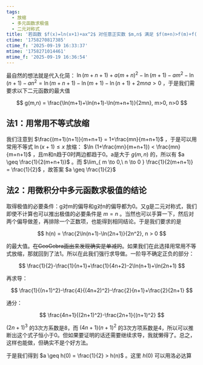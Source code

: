 ```yaml
---
tags:
  - 放缩
  - 多元函数求极值
  - 二元对称式
title: '若函数 $f(x)=ln(x+1)+ax^2$ 对任意正实数 $m,n$ 满足 $f(m+n)>f(m)+f(n)$ ，求a取值范围'
ctime: '1758270817385'
ctime_f: '2025-09-19 16:33:37'
mtime: '1758271014461'
mtime_f: '2025-09-19 16:36:54'
---
```

最自然的想法就是代入化简： $\ln(m+n+1)+a(m+n)^2-\ln(m+1)-am^2-\ln(n+1)-an^2 = \ln(m+n+1)-\ln(m+1)-\ln(n+1)+2mna > 0$ ，于是我们需要求以下二元函数的最大值

$$
g(m,n) = \frac{\ln(m+1)+\ln(n+1)-\ln(m+n+1)}{2mn}, m>0, n>0
$$

## 法1：用常用不等式放缩

我们注意到 $\frac{(m+1)(n+1)}{m+n+1} = 1+\frac{mn}{m+n+1}$ ，于是可以用常用不等式 $\ln(x+1) \leq x$ 放缩： $\ln (1+\frac{mn}{m+n+1}) < \frac{mn}{m+n+1}$ ，且m和n趋于0时两边都趋于0。a是大于 $g(m,n)$ 的，所以有 $a \geq \frac{1}{2(m+n+1)}$ 。而 $\lim_{ m \to 0,\ n \to 0 } \frac{1}{2(m+n+1)} = \frac{1}{2}$ ，故答案 $a \geq \frac{1}{2}$

## 法2：用微积分中多元函数求极值的结论

取得极值的必要条件：g对m的偏导和g对n的偏导都为0。又g是二元对称式，我们即使不计算也可以推出极值的必要条件是 $m=n$ 。当然也可以手算一下，然后对两个偏导做差，再排除一个正数项，也能得到相同结论。于是我们要求的是

$$
h(n) = \frac{2\ln(n+1)-\ln(2n+1)}{2n^2}, n > 0
$$

的最大值。~~在GeoGebra画出来发现确实是单减的~~。如果我们在此选择用常用不等式放缩，那就回到了法1。所以在此我们强行求导做。一阶导不确定正负的部分：

$$
\frac{1}{2}-\frac{1}{n+1}+\frac{1}{4n+2}-2\ln(n+1)+\ln(2n+1)
$$

再求导：

$$
\frac{1}{(n+1)^2}-\frac{4}{(4n+2)^2}-\frac{2}{n+1}+\frac{2}{2n+1}
$$

通分：

$$
\frac{4n+1}{(2n+1)^2}-\frac{2n+1}{(n+1)^2}
$$

$(2n+1)^3$ 的3次方系数是8，而 $(4n+1)(n+1)^2$ 的3次方项系数是4，所以可以推断出这个式子恒小于0。但如果要证明的话还需要继续求导，我就懒得了。总之，这样也能做，但确实不是个好方法。

于是我们得到 $a \geq h(0) = \frac{1}{2} > h(n)$ 。这里 $h(0)$ 可以用洛必达算
